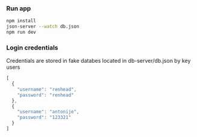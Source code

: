 ### Run app

```bash
npm install
json-server --watch db.json
npm run dev
```


### Login credentials

Credentials are stored in fake databes located in db-server/db.json by key users


```javascript
[
  {
    "username": "renhead",
    "password": "renhead"
  },
  {
    "username": "antonije",
    "password": "123321"
  }  
]
```


